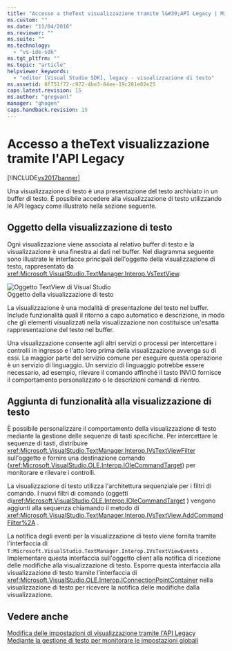 ```yaml
---
title: "Accesso a theText visualizzazione tramite l&#39;API Legacy | Microsoft Docs"
ms.custom: ""
ms.date: "11/04/2016"
ms.reviewer: ""
ms.suite: ""
ms.technology: 
  - "vs-ide-sdk"
ms.tgt_pltfrm: ""
ms.topic: "article"
helpviewer_keywords: 
  - "editor [Visual Studio SDK], legacy - visualizzazione di testo"
ms.assetid: 8f751f72-c972-4be3-84ee-19c281e02e25
caps.latest.revision: 15
ms.author: "gregvanl"
manager: "ghogen"
caps.handback.revision: 15
---
```

# Accesso a theText visualizzazione tramite l&#39;API Legacy
[!INCLUDE[vs2017banner](../code-quality/includes/vs2017banner.md)]

Una visualizzazione di testo è una presentazione del testo archiviato in un buffer di testo.  È possibile accedere alla visualizzazione di testo utilizzando le API legacy come illustrato nella sezione seguente.  
  
## Oggetto della visualizzazione di testo  
 Ogni visualizzazione viene associata al relativo buffer di testo e la visualizzazione è una finestra ai dati nel buffer.  Nel diagramma seguente sono illustrate le interfacce principali dell'oggetto della visualizzazione di testo, rappresentato da <xref:Microsoft.VisualStudio.TextManager.Interop.VsTextView>.  
  
 ![Oggetto TextView di Visual Studio](~/docs/extensibility/media/vstextview.gif "vstextview")  
Oggetto della visualizzazione di testo  
  
 La visualizzazione è una modalità di presentazione del testo nel buffer.  Include funzionalità quali il ritorno a capo automatico e descrizione, in modo che gli elementi visualizzati nella visualizzazione non costituisce un'esatta rappresentazione del testo nel buffer.  
  
 Una visualizzazione consente agli altri servizi o processi per intercettare i controlli in ingresso e l'atto loro prima della visualizzazione avvenga su di essi.  La maggior parte del servizio comune per eseguire questa operazione è un servizio di linguaggio.  Un servizio di linguaggio potrebbe essere necessario, ad esempio, rilevare il comando affinché il tasto INVIO fornisce il comportamento personalizzato o le descrizioni comandi di rientro.  
  
## Aggiunta di funzionalità alla visualizzazione di testo  
 È possibile personalizzare il comportamento della visualizzazione di testo mediante la gestione delle sequenze di tasti specifiche.  Per intercettare le sequenze di tasti, distribuire <xref:Microsoft.VisualStudio.TextManager.Interop.IVsTextViewFilter> sull'oggetto e fornire una destinazione comando \(<xref:Microsoft.VisualStudio.OLE.Interop.IOleCommandTarget>\) per monitorare e rilevare i controlli.  
  
 La visualizzazione di testo utilizza l'architettura sequenziale per i filtri di comando.  I nuovi filtri di comando \(oggetti di<xref:Microsoft.VisualStudio.OLE.Interop.IOleCommandTarget> \) vengono aggiunti alla sequenza chiamando il metodo di <xref:Microsoft.VisualStudio.TextManager.Interop.IVsTextView.AddCommandFilter%2A> .  
  
 La notifica degli eventi per la visualizzazione di testo viene fornita tramite l'interfaccia di `T:Microsoft.VisualStudio.TextManager.Interop.IVsTextViewEvents` .  Implementare questa interfaccia sull'oggetto client alla notifica di ricezione delle modifiche alla visualizzazione di testo.  Esporre questa interfaccia alla visualizzazione di testo tramite l'interfaccia di <xref:Microsoft.VisualStudio.OLE.Interop.IConnectionPointContainer> nella visualizzazione di testo per ricevere la notifica delle modifiche dalla visualizzazione.  
  
## Vedere anche  
 [Modifica delle impostazioni di visualizzazione tramite l'API Legacy](../extensibility/changing-view-settings-by-using-the-legacy-api.md)   
 [Mediante la gestione di testo per monitorare le impostazioni globali](../extensibility/using-the-text-manager-to-monitor-global-settings.md)